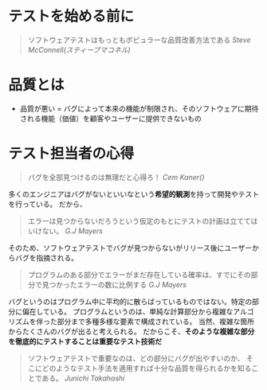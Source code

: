 # テストを始める前に

> ソフトウェアテストはもっともポピュラーな品質改善方法である
> *Steve McConnell(スティーブマコネル)*

# 品質とは

* 品質が悪い = バグによって本来の機能が制限され、そのソフトウェアに期待される機能（価値）を顧客やユーザーに提供できないもの

# テスト担当者の心得

> バグを全部見つけるのは無理だと心得ろ！
> *Cem Kaner()*

多くのエンジニアはバグがないといいなという**希望的観測**を持って開発やテストを行っている。
だから、

> エラーは見つからないだろうという仮定のもとにテストの計画は立ててはいけない。
> *G.J Mayers*

そのため、ソフトウェアテストでバグが見つからないがリリース後にユーザーからバグを指摘される。

> プログラムのある部分でエラーがまだ存在している確率は、すでにその部分で見つかったエラーの数に比例する
> *G.J Mayers*

バグというのはプログラム中に平均的に散らばっているものではない。特定の部分に偏在している。
プログラムというのは、単純な計算部分から複雑なアルゴリズムを伴った部分まで多種多様な要素で構成されている。
当然、複雑な箇所からたくさんのバグが出ると考えられる。
だからこそ、**そのような複雑な部分を徹底的にテストすることは重要なテスト技術だ**

> ソフトウェアテストで重要なのは、どの部分にバグが出やすいのか、
> そこにどのようなテスト手法を適用すれば十分な品質を得られるかを知ることである。
> *Junichi Takahashi*
